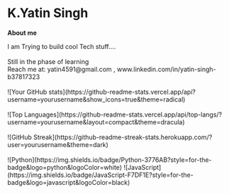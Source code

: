 # K.Yatin Singh

**About me**

<div style = 'display💠'>I am Trying to build cool Tech stuff....</div>
<br>
Still in the phase of learning
<br>
Reach me at: yatin4591@gmail.com , www.linkedin.com/in/yatin-singh-b37817323
<br>
<br>
<div>
  ![Your GitHub stats](https://github-readme-stats.vercel.app/api?username=yourusername&show_icons=true&theme=radical)
  <br>
  <br>
  ![Top Languages](https://github-readme-stats.vercel.app/api/top-langs/?username=yourusername&layout=compact&theme=dracula)
  <br>
  <br>
  ![GitHub Streak](https://github-readme-streak-stats.herokuapp.com/?user=yourusername&theme=dark)
  <br>
  <br>
  ![Python](https://img.shields.io/badge/Python-3776AB?style=for-the-badge&logo=python&logoColor=white)
  ![JavaScript](https://img.shields.io/badge/JavaScript-F7DF1E?style=for-the-badge&logo=javascript&logoColor=black)
</div>

<!--
**yatinsingh2007/yatinsingh2007** is a ✨ _special_ ✨ repository because its `README.md` (this file) appears on your GitHub profile.

Here are some ideas to get you started:

- 🔭 I’m currently working on ...
- 🌱 I’m currently learning ...
- 👯 I’m looking to collaborate on ...
- 🤔 I’m looking for help with ...
- 💬 Ask me about ...
- 📫 How to reach me: ...
- 😄 Pronouns: ...
- ⚡ Fun fact: ...
-->

